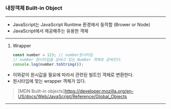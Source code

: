 ### 내장객체 Built-in Object
---
-  JavaScript는 JavaScript Runtime 환경에서 동작함 (Brower or Node)
- JavaScript에서 제공해주는 유용한 객체
---
1. Wrapper
    ```javascript
    const number = 123; // number원시타입
    // number 원시타입을 감싸고 있는 Number 객체로 감싸진다.
    console.log(number.toString());
    ```
 - 이와같이 원시값을 필요에 따라서 관련된 빌트인 객체로 변환한다.
 - 원시타입에 맞는 wrapper 객체가 있다.
  >[MDN Built-in objects]https://developer.mozilla.org/en-US/docs/Web/JavaScript/Reference/Global_Objects

  ---   